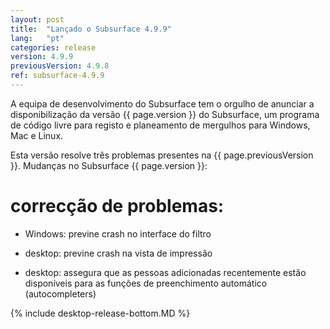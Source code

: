 ```yaml
---
layout: post
title:  "Lançado o Subsurface 4.9.9"
lang:   "pt"
categories: release
version: 4.9.9
previousVersion: 4.9.8
ref: subsurface-4.9.9
---
```

A equipa de desenvolvimento do Subsurface tem o orgulho de anunciar a disponibilização da versão  {{ page.version }} do Subsurface, um programa de código livre para registo e planeamento de mergulhos para Windows, Mac e Linux.

Esta versão resolve três problemas presentes na {{ page.previousVersion }}. Mudanças no Subsurface {{ page.version }}:

# correcção de problemas:

 - Windows: previne crash no interface do filtro

 - desktop: previne crash na vista de impressão

 - desktop: assegura que as pessoas adicionadas recentemente estão disponíveis para as funções de preenchimento automático (autocompleters)

{% include desktop-release-bottom.MD %}
